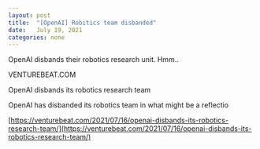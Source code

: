 ```yaml
---
layout: post
title:  "[OpenAI] Robitics team disbanded"
date:   July 19, 2021
categories: none
---
```


OpenAI disbands their robotics research unit. Hmm..






VENTUREBEAT.COM




OpenAI disbands its robotics research team

OpenAI has disbanded its robotics team in what might be a reflectio



[https://venturebeat.com/2021/07/16/openai-disbands-its-robotics-research-team/](https://venturebeat.com/2021/07/16/openai-disbands-its-robotics-research-team/)



 

